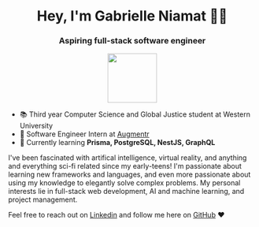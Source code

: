 <h1 align="center">Hey, I'm Gabrielle Niamat 👋🏼 </h1>

<h3 align="center">Aspiring full-stack software engineer</h3> 
<p align="center"><img align="center" src="https://user-images.githubusercontent.com/52351749/127750424-29cad6c0-3f84-4009-b243-e611c6153a03.gif" width="100" height="100"/></p>

- 📚 Third year Computer Science and Global Justice student at Western University
- 💼 Software Engineer Intern at [Augmentr](https://www.linkedin.com/company/augmentr/)
- 🌱 Currently learning **Prisma, PostgreSQL, NestJS, GraphQL**

I've been fascinated with artifical intelligence, virtual reality, and anything and everything sci-fi related since my early-teens! I'm passionate about learning new frameworks and languages, and even more passionate about using my knowledge to elegantly solve complex problems. My personal interests lie in full-stack web development, AI and machine learning, and project management. 

Feel free to reach out on [Linkedin](https://www.linkedin.com/in/gabrielle-niamat/) and follow me here on [GitHub](https://github.com/pidgey0403) ❤️
